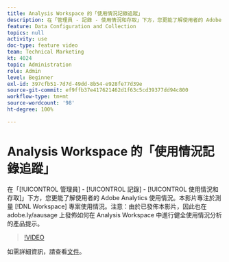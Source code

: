```yaml
---
title: Analysis Workspace 的「使用情況記錄追蹤」
description: 在「管理員 - 記錄 - 使用情況和存取」下方，您更能了解使用者的 Adobe Analytics 使用情況。本影片專注於測量 Workspace 專案使用情況。
feature: Data Configuration and Collection
topics: null
activity: use
doc-type: feature video
team: Technical Marketing
kt: 4024
topic: Administration
role: Admin
level: Beginner
exl-id: 397cfb51-7d7d-49dd-8b54-e928fe77d39e
source-git-commit: ef9ffb37e417621462d1f63c5cd39377dd94c800
workflow-type: tm+mt
source-wordcount: '98'
ht-degree: 100%

---
```


# Analysis Workspace 的「使用情況記錄追蹤」

在「[!UICONTROL 管理員] - [!UICONTROL 記錄] - [!UICONTROL 使用情況和存取]」下方，您更能了解使用者的 Adobe Analytics 使用情況。本影片專注於測量 [!DNL Workspace] 專案使用情況。注意：由於已發佈本影片，因此也在 adobe.ly/aausage 上發佈如何在 Analysis Workspace 中進行健全使用情況分析的產品提示。

>[!VIDEO](https://video.tv.adobe.com/v/29768/?quality=12)

如需詳細資訊，請查看[文件](https://experienceleague.adobe.com/docs/analytics/admin/admin-tools/logs.html?lang=zh-Hant)。
